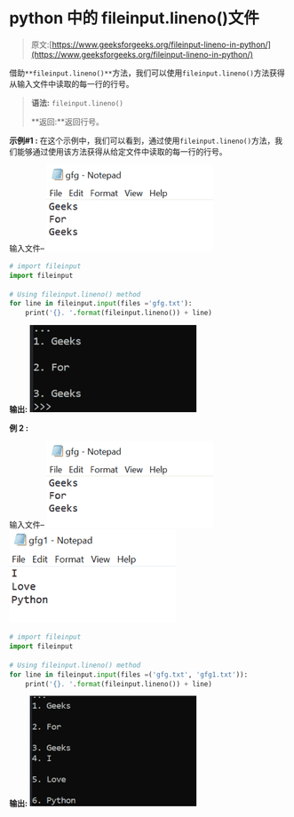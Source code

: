 # python 中的 fileinput.lineno()文件

> 原文:[https://www.geeksforgeeks.org/fileinput-lineno-in-python/](https://www.geeksforgeeks.org/fileinput-lineno-in-python/)

借助`**fileinput.lineno()**`方法，我们可以使用`fileinput.lineno()`方法获得从输入文件中读取的每一行的行号。

> **语法:** `fileinput.lineno()`
> 
> **返回:**返回行号。

**示例#1 :**
在这个示例中，我们可以看到，通过使用`fileinput.lineno()`方法，我们能够通过使用该方法获得从给定文件中读取的每一行的行号。

输入文件–
![](img/e7034e25fe30e200e8ecdfede5b78620.png)

```py
# import fileinput
import fileinput

# Using fileinput.lineno() method
for line in fileinput.input(files ='gfg.txt'):
    print('{}. '.format(fileinput.lineno()) + line)
```

**输出:**
![](img/12031b48adb920eccb5c70f89970092a.png)

**例 2 :**

输入文件–
![](img/e7034e25fe30e200e8ecdfede5b78620.png)
![](img/d98f03452927aa0a099f5712ecc2f727.png)

```py
# import fileinput
import fileinput

# Using fileinput.lineno() method
for line in fileinput.input(files =('gfg.txt', 'gfg1.txt')):
    print('{}. '.format(fileinput.lineno()) + line)
```

**输出:**
![](img/8c11d72d5381bb7596cc77b78d0f2bbf.png)